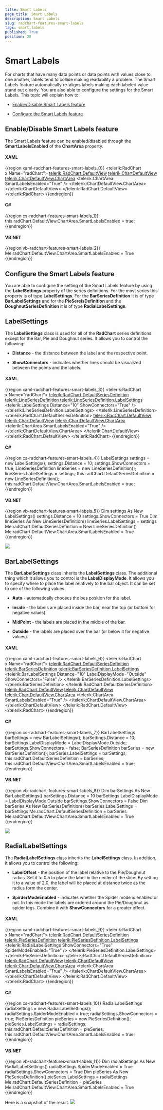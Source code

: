 ```yaml
---
title: Smart Labels
page_title: Smart Labels
description: Smart Labels
slug: radchart-features-smart-labels
tags: smart,labels
published: True
position: 28
---
```


# Smart Labels



For charts that have many data points or data points with values close to one another, labels tend to collide making readability a problem. The Smart Labels feature automatically re-aligns labels making each labeled value stand out clearly. You are also able to configure the settings for the Smart Labels. This topic will explain how to:

* [Enable/Disable Smart Labels feature](#Enable_Disable_Smart_Labels_feature)

* [Configure the Smart Labels feature](#Configure_the_Smart_Labels_feature)

## Enable/Disable Smart Labels feature

The Smart Labels feature can be enabled/disabled through the __SmartLabelsEnabled__ of the __ChartArea__ property.

#### __XAML__

{{region xaml-radchart-features-smart-labels_0}}
	<telerik:RadChart x:Name="radChart">
	    <telerik:RadChart.DefaultView>
	        <telerik:ChartDefaultView>
	            <telerik:ChartDefaultView.ChartArea>
	                <telerik:ChartArea SmartLabelsEnabled="True" />
	            </telerik:ChartDefaultView.ChartArea>
	        </telerik:ChartDefaultView>
	    </telerik:RadChart.DefaultView>
	</telerik:RadChart>
{{endregion}}



#### __C#__

{{region cs-radchart-features-smart-labels_1}}
	this.radChart.DefaultView.ChartArea.SmartLabelsEnabled = true;
{{endregion}}



#### __VB.NET__

{{region vb-radchart-features-smart-labels_2}}
	Me.radChart.DefaultView.ChartArea.SmartLabelsEnabled = True
{{endregion}}



## Configure the Smart Labels feature

You are able to configure the setting of the Smart Labels feature by using the __LabelSettings__ property of the series definitions. For the most series this property is of type __LabelSettings__. For the __BarSeriesDefinition__ it is of type __BarLabelSettings__ and for the __PieSereisDefinition__ and the __DoughnutSeriesDefinition__ it is of type __RadialLabelSettings__.

## LabelSettings

The __LabelSettings__ class is used for all of the __RadChart__ series definitions except for the Bar, Pie and Doughnut series. It allows you to control the following:

* __Distance__ - the distance between the label and the respective point.

* __ShowConnectors__ - indicates whether lines should be visualized between the points and the labels.

#### __XAML__

{{region xaml-radchart-features-smart-labels_3}}
	<telerik:RadChart x:Name="radChart">
	    <telerik:RadChart.DefaultSeriesDefinition>
	        <telerik:LineSeriesDefinition>
	            <telerik:LineSeriesDefinition.LabelSettings>
	                <telerik:LabelSettings Distance="10" ShowConnectors="True" />
	            </telerik:LineSeriesDefinition.LabelSettings>
	        </telerik:LineSeriesDefinition>
	    </telerik:RadChart.DefaultSeriesDefinition>
	    <telerik:RadChart.DefaultView>
	        <telerik:ChartDefaultView>
	            <telerik:ChartDefaultView.ChartArea>
	                <telerik:ChartArea SmartLabelsEnabled="True" />
	            </telerik:ChartDefaultView.ChartArea>
	        </telerik:ChartDefaultView>
	    </telerik:RadChart.DefaultView>
	</telerik:RadChart>
{{endregion}}



#### __C#__

{{region cs-radchart-features-smart-labels_4}}
	LabelSettings settings = new LabelSettings();
	settings.Distance = 10;
	settings.ShowConnectors = true;
	LineSeriesDefinition lineSeries = new LineSeriesDefinition();
	lineSeries.LabelSettings = settings;
	this.radChart.DefaultSeriesDefinition = new LineSeriesDefinition();
	this.radChart.DefaultView.ChartArea.SmartLabelsEnabled = true;
{{endregion}}



#### __VB.NET__

{{region vb-radchart-features-smart-labels_5}}
	Dim settings As New LabelSettings()
	settings.Distance = 10
	settings.ShowConnectors = True
	Dim lineSeries As New LineSeriesDefinition()
	lineSeries.LabelSettings = settings
	Me.radChart.DefaultSeriesDefinition = New LineSeriesDefinition()
	Me.radChart.DefaultView.ChartArea.SmartLabelsEnabled = True
{{endregion}}
    
    

![](images/RadChart_Features_SmartLabels_01.png)

## BarLabelSettings

The __BarLabelSettings__ class inherits the __LabelSettings__ class. The additional thing which it allows you to control is the __LabelDisplayMode__. It allows you to specify where to place the label relatively to the bar object. It can be set to one of the following values:

* __Auto__ - automatically chooses the bes position for the label.

* __Inside__ - the labels are placed inside the bar, near the top (or bottom for negative values).

* __MidPoint__ - the labels are placed in the middle of the bar.

* __Outside__ - the labels are placed over the bar (or below it for negative values).

#### __XAML__

{{region xaml-radchart-features-smart-labels_6}}
	<telerik:RadChart x:Name="radChart">
	    <telerik:RadChart.DefaultSeriesDefinition>
	        <telerik:BarSeriesDefinition>
	            <telerik:BarSeriesDefinition.LabelSettings>
	                <telerik:BarLabelSettings Distance="10"
	                                          LabelDisplayMode="Outside"
	                                          ShowConnectors="False" />
	            </telerik:BarSeriesDefinition.LabelSettings>
	        </telerik:BarSeriesDefinition>
	    </telerik:RadChart.DefaultSeriesDefinition>
	    <telerik:RadChart.DefaultView>
	        <telerik:ChartDefaultView>
	            <telerik:ChartDefaultView.ChartArea>
	                <telerik:ChartArea SmartLabelsEnabled="True" />
	            </telerik:ChartDefaultView.ChartArea>
	        </telerik:ChartDefaultView>
	    </telerik:RadChart.DefaultView>
	</telerik:RadChart>
{{endregion}}



#### __C#__

{{region cs-radchart-features-smart-labels_7}}
	BarLabelSettings barSettings = new BarLabelSettings();
	barSettings.Distance = 10;
	barSettings.LabelDisplayMode = LabelDisplayMode.Outside;
	barSettings.ShowConnectors = false;
	BarSeriesDefinition barSeries = new BarSeriesDefinition();
	barSeries.LabelSettings = barSettings;
	this.radChart.DefaultSeriesDefinition = barSeries;
	this.radChart.DefaultView.ChartArea.SmartLabelsEnabled = true;
{{endregion}}



#### __VB.NET__

{{region vb-radchart-features-smart-labels_8}}
	Dim barSettings As New BarLabelSettings()
	barSettings.Distance = 10
	barSettings.LabelDisplayMode = LabelDisplayMode.Outside
	barSettings.ShowConnectors = False
	Dim barSeries As New BarSeriesDefinition()
	barSeries.LabelSettings = barSettings
	Me.radChart.DefaultSeriesDefinition = barSeries
	Me.radChart.DefaultView.ChartArea.SmartLabelsEnabled = True
{{endregion}}

    
![](images/RadChart_Features_SmartLabels_02.png)

## RadialLabelSettings

The __RadialLabelSettings__ class inherits the __LabelSettings__ class. In addition, it allows you to control the following:

* __LabelOffset__ - the position of the label relative to the Pie/Doughnut radius. Set it to 0.5 to place the label in the center of the slice. By setting it to a value of 2.0, the label will be placed at distance twice as the radius form the center.

* __SpirderModeEnabled__ - indicates whether the Spider mode is enabled or not. In this mode the labels are ordered around the Pie/Doughnut as spider legs. Combine it with __ShowConnectors__ for a greater effect.

#### __XAML__

{{region xaml-radchart-features-smart-labels_9}}
	<telerik:RadChart x:Name="radChart">
	    <telerik:RadChart.DefaultSeriesDefinition>
	        <telerik:PieSeriesDefinition>
	            <telerik:PieSeriesDefinition.LabelSettings>
	                <telerik:RadialLabelSettings ShowConnectors="True" SpiderModeEnabled="True" />
	            </telerik:PieSeriesDefinition.LabelSettings>
	        </telerik:PieSeriesDefinition>
	    </telerik:RadChart.DefaultSeriesDefinition>
	    <telerik:RadChart.DefaultView>
	        <telerik:ChartDefaultView>
	            <telerik:ChartDefaultView.ChartArea>
	                <telerik:ChartArea SmartLabelsEnabled="True" />
	            </telerik:ChartDefaultView.ChartArea>
	        </telerik:ChartDefaultView>
	    </telerik:RadChart.DefaultView>
	</telerik:RadChart>
{{endregion}}


#### __C#__

{{region cs-radchart-features-smart-labels_10}}
	RadialLabelSettings radialSettings = new RadialLabelSettings();
	radialSettings.SpiderModeEnabled = true;
	radialSettings.ShowConnectors = true;
	PieSeriesDefinition pieSeries = new PieSeriesDefinition();
	pieSeries.LabelSettings = radialSettings;
	this.radChart.DefaultSeriesDefinition = pieSeries;
	this.radChart.DefaultView.ChartArea.SmartLabelsEnabled = true;
{{endregion}}


#### __VB.NET__

{{region vb-radchart-features-smart-labels_11}}
	Dim radialSettings As New RadialLabelSettings()
	radialSettings.SpiderModeEnabled = True
	radialSettings.ShowConnectors = True
	Dim pieSeries As New PieSeriesDefinition()
	pieSeries.LabelSettings = radialSettings
	Me.radChart.DefaultSeriesDefinition = pieSeries
	Me.radChart.DefaultView.ChartArea.SmartLabelsEnabled = True
{{endregion}}

Here is a snapshot of the result.
 ![](images/RadChart_Features_SmartLabels_03.png)
